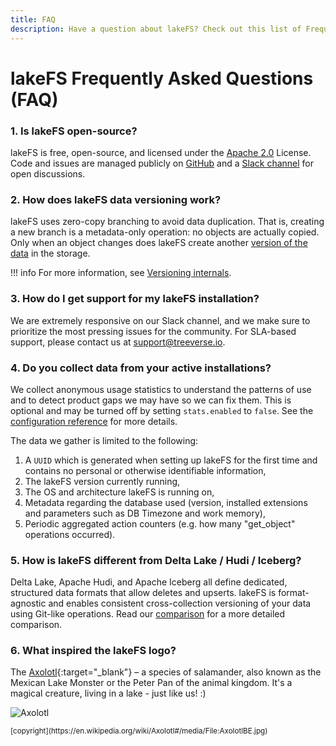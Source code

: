 ```yaml
---
title: FAQ
description: Have a question about lakeFS? Check out this list of Frequently Asked Questions
---
```


# lakeFS Frequently Asked Questions (FAQ)

### 1. Is lakeFS open-source?

lakeFS is free, open-source, and licensed under the [Apache 2.0](https://www.apache.org/licenses/LICENSE-2.0) License. Code and issues are managed publicly on [GitHub](https://github.com/treeverse/lakeFS) and a [Slack channel](https://lakefs.io/slack) for open discussions.

### 2. How does lakeFS data versioning work?

lakeFS uses zero-copy branching to avoid data duplication. That is, creating a new branch is a metadata-only operation: no objects are actually copied. Only when an object changes does lakeFS create another [version of the data](https://lakefs.io/blog/data-versioning/) in the storage. 

!!! info
    For more information, see [Versioning internals](/understand/how/versioning-internals/).

### 3. How do I get support for my lakeFS installation?

We are extremely responsive on our Slack channel, and we make sure to prioritize the most pressing issues for the community. For SLA-based support, please contact us at [support@treeverse.io](mailto:support@treeverse.io).

### 4. Do you collect data from your active installations?

We collect anonymous usage statistics to understand the patterns of use and to detect product gaps we may have so we can fix them. This is optional and may be turned off by setting `stats.enabled` to `false`. See the [configuration reference][config-ref] for more details.


The data we gather is limited to the following:

1. A `UUID` which is generated when setting up lakeFS for the first time and contains no personal or otherwise identifiable information,
1. The lakeFS version currently running,
1. The OS and architecture lakeFS is running on,
1. Metadata regarding the database used (version, installed extensions and parameters such as DB Timezone and work memory),
1. Periodic aggregated action counters (e.g. how many "get_object" operations occurred).

### 5. How is lakeFS different from Delta Lake / Hudi / Iceberg?

Delta Lake, Apache Hudi, and Apache Iceberg all define dedicated, structured data formats that allow deletes and upserts. lakeFS is format-agnostic and enables consistent cross-collection versioning of your data using Git-like operations. Read our [comparison](https://lakefs.io/blog/hudi-iceberg-and-delta-lake-data-lake-table-formats-compared/) for a more detailed comparison. 

### 6. What inspired the lakeFS logo?

The [Axolotl](https://en.wikipedia.org/wiki/Axolotl){:target="_blank"} – a species of salamander, also known as the Mexican Lake Monster or the Peter Pan of the animal kingdom. It's a magical creature, living in a lake - just like us! :)

![Axolotl](https://upload.wikimedia.org/wikipedia/commons/f/f6/AxolotlBE.jpg)

<small>
    [copyright](https://en.wikipedia.org/wiki/Axolotl#/media/File:AxolotlBE.jpg)
</small>

[config-ref]:  /reference/configuration/#reference
[roadmap]:  /project/index/#roadmap

